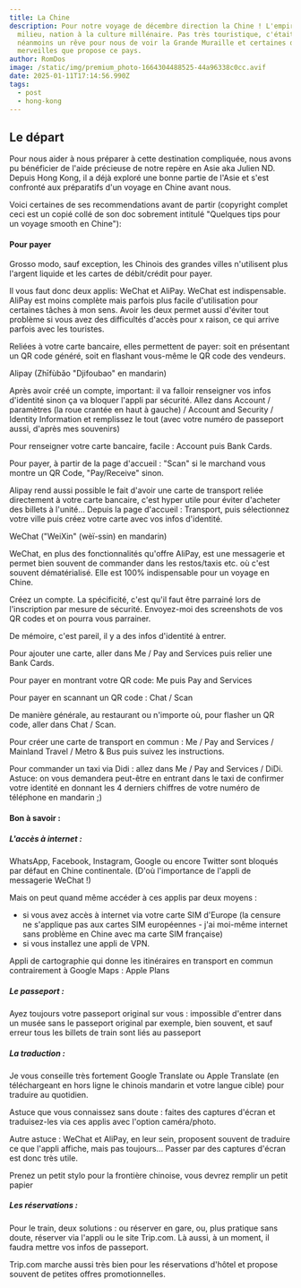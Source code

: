 ```yaml
---
title: La Chine
description: Pour notre voyage de décembre direction la Chine ! L'empire du
  milieu, nation à la culture millénaire. Pas très touristique, c'était
  néanmoins un rêve pour nous de voir la Grande Muraille et certaines de
  merveilles que propose ce pays.
author: RomDos
image: /static/img/premium_photo-1664304488525-44a96338c0cc.avif
date: 2025-01-11T17:14:56.990Z
tags:
  - post
  - hong-kong
---
```

## L﻿e départ

P﻿our nous aider à nous préparer à cette destination compliquée, nous avons pu bénéficier de l'aide précieuse de notre repère en Asie aka Julien ND. Depuis Hong Kong, il a déjà exploré une bonne partie de l'Asie et s'est confronté aux préparatifs d'un voyage en Chine avant nous.

V﻿oici certaines de ses recommendations avant de partir (copyright complet ceci est un copié collé de son doc sobrement intitulé "Quelques tips pour un voyage smooth en Chine"):

#### Pour payer

Grosso modo, sauf exception, les Chinois des grandes villes n'utilisent plus l'argent liquide et les cartes de débit/crédit pour payer.

Il vous faut donc deux applis: WeChat et AliPay. WeChat est indispensable. AliPay est moins complète mais parfois plus facile d'utilisation pour certaines tâches à mon sens. Avoir les deux permet aussi d'éviter tout problème si vous avez des difficultés d'accès pour x raison, ce qui arrive parfois avec les touristes.

Reliées à votre carte bancaire, elles permettent de payer: soit en présentant un QR code généré, soit en flashant vous-même le QR code des vendeurs. 

Alipay (Zhīfùbǎo "Djifoubao" en mandarin) 

Après avoir créé un compte, important: il va falloir renseigner vos infos d'identité sinon ça va bloquer l'appli par sécurité. Allez dans Account / paramètres (la roue crantée en haut à gauche) / Account and Security / Identity Information et remplissez le tout (avec votre numéro de passeport aussi, d'après mes souvenirs)

Pour renseigner votre carte bancaire, facile : Account puis Bank Cards.

Pour payer, à partir de la page d'accueil : "Scan" si le marchand vous montre un QR Code, "Pay/Receive" sinon.

Alipay rend aussi possible le fait d'avoir une carte de transport reliée directement à votre carte bancaire, c'est hyper utile pour éviter d'acheter des billets à l'unité… Depuis la page d'accueil : Transport, puis sélectionnez votre ville puis créez votre carte avec vos infos d'identité. 

WeChat ("WeiXin" (wèï-ssin) en mandarin)

WeChat, en plus des fonctionnalités qu'offre AliPay, est une messagerie et permet bien souvent de commander dans les restos/taxis etc. où c'est souvent dématérialisé. Elle est 100% indispensable pour un voyage en Chine.

Créez un compte. La spécificité, c'est qu'il faut être parrainé lors de l'inscription par mesure de sécurité. Envoyez-moi des screenshots de vos QR codes et on pourra vous parrainer. 

De mémoire, c'est pareil, il y a des infos d'identité à entrer.

Pour ajouter une carte, aller dans Me / Pay and Services puis relier une Bank Cards. 

Pour payer en montrant votre QR code: Me puis Pay and Services

Pour payer en scannant un QR code : Chat / Scan

De manière générale, au restaurant ou n'importe où, pour flasher un QR code, aller dans Chat / Scan. 

Pour créer une carte de transport en commun : Me / Pay and Services / Mainland Travel / Metro & Bus puis suivez les instructions.

Pour commander un taxi via Didi : allez dans Me / Pay and Services / DiDi. Astuce: on vous demandera peut-être en entrant dans le taxi de confirmer votre identité en donnant les 4 derniers chiffres de votre numéro de téléphone en mandarin ;)



#### Bon à savoir :

##### L'accès à internet :

WhatsApp, Facebook, Instagram, Google ou encore Twitter sont bloqués par défaut en Chine continentale. (D'où l'importance de l'appli de messagerie WeChat !)

Mais on peut quand même accéder à ces applis par deux moyens :

* si vous avez accès à internet via votre carte SIM d'Europe (la censure ne s'applique pas aux cartes SIM européennes - j'ai moi-même internet sans problème en Chine avec ma carte SIM française)
* si vous installez une appli de VPN. 

Appli de cartographie qui donne les itinéraires en transport en commun contrairement à Google Maps : Apple Plans

##### Le passeport :

Ayez toujours votre passeport original sur vous : impossible d'entrer dans un musée sans le passeport original par exemple, bien souvent, et sauf erreur tous les billets de train sont liés au passeport

##### La traduction :

Je vous conseille très fortement Google Translate ou Apple Translate (en téléchargeant en hors ligne le chinois mandarin et votre langue cible) pour traduire au quotidien.

Astuce que vous connaissez sans doute : faites des captures d'écran et traduisez-les via ces applis avec l'option caméra/photo. 

Autre astuce : WeChat et AliPay, en leur sein, proposent souvent de traduire ce que l'appli affiche, mais pas toujours… Passer par des captures d'écran est donc très utile.

Prenez un petit stylo pour la frontière chinoise, vous devrez remplir un petit papier

##### Les réservations :

Pour le train, deux solutions : ou réserver en gare, ou, plus pratique sans doute, réserver via l'appli ou le site Trip.com. Là aussi, à un moment, il faudra mettre vos infos de passeport.

Trip.com marche aussi très bien pour les réservations d'hôtel et propose souvent de petites offres promotionnelles.
